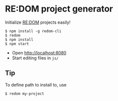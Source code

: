 # RE:DOM project generator
Initialize [RE:DOM](https://redom.js.org) projects easily!

```
$ npm install -g redom-cli
$ redom
$ npm install
$ npm start
```
- Open [http://localhost:8080](http://localhost:8080)
- Start editing files in `js/`

## Tip
To define path to install to, use
```
$ redom my-project
```
